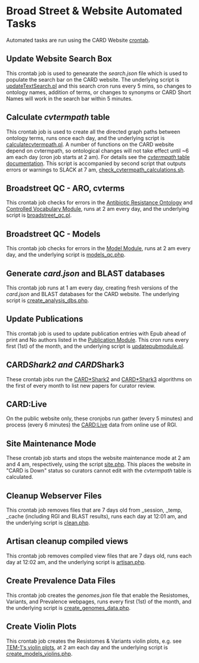# Broad Street & Website Automated Tasks

Automated tasks are run using the CARD Website [crontab](https://devcard.mcmaster.ca:8888/root/card-website/-/blob/master/_crons/crontab).

## Update Website Search Box

This crontab job is used to genearate the *search.json* file which is used to populate the search bar on the CARD website. The underlying script is [updateTextSearch.pl](https://devcard.mcmaster.ca:8888/root/card-website/-/blob/master/_scripts/ontology_search/updateTextSearch.pl) and this search cron runs every 5 mins, so changes to ontology names, addition of terms, or changes to synonyms or CARD Short Names will work in the search bar within 5 minutes.

## Calculate *cvtermpath* table

This crontab job is used to create all the directed graph paths between ontology terms, runs once each day, and the underlying script is [calculatecvtermpath.pl](https://devcard.mcmaster.ca:8888/root/card-website/-/blob/master/_scripts/calculate_cvtermpath/calculatecvtermpath.pl). A number of functions on the CARD website depend on cvtermpath, so ontological changes will not take effect until ~6 am each day (cron job starts at 2 am). For details see the [*cvtermpath* table documentation](controlled_vocabulary_module.md). This script is accompanied by second script that outputs errors or warnings to SLACK at 7 am, [check_cvtermpath_calculations.sh](https://devcard.mcmaster.ca:8888/root/card-website/-/blob/master/_scripts/calculate_cvtermpath/check_cvtermpath_calculations.sh).

## Broadstreet QC - ARO, cvterms

This crontab job checks for errors in the [Antibiotic Resistance Ontology](/ontologies/antibiotic_resistance_ontology.md) and [Controlled Vocabulary Module](controlled_vocabulary_module.md), runs at 2 am every day, and the underlying script is [broadstreet_qc.pl](https://devcard.mcmaster.ca:8888/root/card-website/-/blob/master/_scripts/quality_control/broadstreet_qc.pl).

## Broadstreet QC - Models

This crontab job checks for errors in the [Model Module](model_module.md), runs at 2 am every day, and the underlying script is [models_qc.php](https://devcard.mcmaster.ca:8888/root/card-website/-/blob/master/_scripts/quality_control/models_qc.php).

## Generate *card.json* and BLAST databases

This crontab job runs at 1 am every day, creating fresh versions of the *card.json* and BLAST databases for the CARD website. The underlying script is [create_analysis_dbs.php](https://devcard.mcmaster.ca:8888/root/card-website/-/blob/master/_scripts/generate_analysis_databases/create_analysis_dbs.php).

## Update Publications

This crontab job is used to update publication entries with Epub ahead of print and No authors listed in the [Publication Module](publication_module.md). This cron runs every first (1st) of the month, and the underlying script is [updatepubmodule.pl](https://devcard.mcmaster.ca:8888/root/card-website/-/blob/master/_scripts/pub_module/updatepubmodule.pl).

## CARD*Shark2 and CARD*Shark3

These crontab jobs run the [CARD*Shark2](https://devcard.mcmaster.ca:8888/sharmaan/CARDshark2) and [CARD*Shark3](https://devcard.mcmaster.ca:8888/arman/cardshark3) algorithms on the first of every month to list new papers for curator review.

## CARD:Live

On the public website only, these cronjobs run gather (every 5 minutes) and process (every 6 minutes) the [CARD:Live](https://card.mcmaster.ca/live) data from online use of RGI.

## Site Maintenance Mode

These crontab job starts and stops the website maintenance mode at 2 am and 4 am, respectively, using the script [site.php](https://devcard.mcmaster.ca:8888/root/card-website/-/blob/master/_scripts/maintenance/site.php). This places the website in "CARD is Down" status so curators cannot edit with the *cvtermpath* table is calculated.

## Cleanup Webserver Files

This crontab job removes files that are 7 days old from _session, _temp, _cache (including RGI and BLAST results), runs each day at 12:01 am, and the underlying script is [clean.php](https://devcard.mcmaster.ca:8888/root/card-website/-/blob/master/_scripts/cleanup/clean.php). 

## Artisan cleanup compiled views

This crontab job removes compiled view files that are 7 days old, runs each day at 12:02 am, and the underlying script is [artisan.php](https://devcard.mcmaster.ca:8888/root/card-website/-/blob/master/_scripts/cleanup/artisan.php). 

## Create Prevalence Data Files

This crontab job creates the *genomes.json* file that enable the Resistomes, Variants, and Prevalence webpages, runs every first (1st) of the month, and the underlying script is [create_genomes_data.php](https://devcard.mcmaster.ca:8888/root/card-website/-/blob/master/_scripts/generate_prevalence_data/create_genomes_data.php). 

## Create Violin Plots

This crontab job creates the Resistomes & Variants violin plots, e.g. see [TEM-1's violin plots](https://card.mcmaster.ca/prevalence/355), at 2 am each day and the underlying script is [create_models_violins.php](https://devcard.mcmaster.ca:8888/root/card-website/-/blob/master/_scripts/generate_prevalence_data/create_models_violins.php). 

